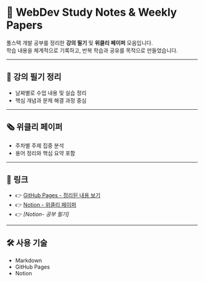 # 📝 WebDev Study Notes & Weekly Papers
풀스택 개발 공부를 정리한 **강의 필기** 및 **위클리 페이퍼** 모음입니다.  
학습 내용을 체계적으로 기록하고, 반복 학습과 공유를 목적으로 만들었습니다.

---

## 📒 강의 필기 정리
- 날짜별로 수업 내용 및 실습 정리  
- 핵심 개념과 문제 해결 과정 중심  

---

## 🗞️ 위클리 페이퍼
- 주차별 주제 집중 분석  
- 용어 정리와 핵심 요약 포함  

---

## 🔗 링크
- 👉 [GitHub Pages - 정리된 내용 보기](https://github.com/sungminiioo/notes.github.io.git)
- 👉 [Notion - 위클리 페이퍼](https://tabby-buffet-ccd.notion.site/_-228efd2547ae8015b9e4c8f5ae0039a9?source=copy_link)
- 👉 *[Notion- 공부 필기]*

---

## 🛠️ 사용 기술
- Markdown  
- GitHub Pages  
- Notion
